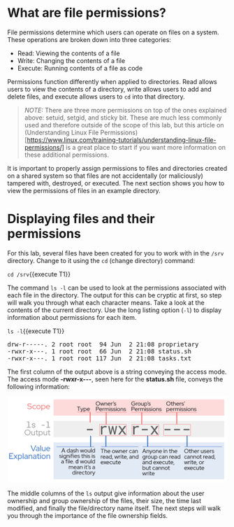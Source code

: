 # What are file permissions?

File permissions determine which users can operate on files on a system.
These operations are broken down into three categories:
* Read: Viewing the contents of a file
* Write: Changing the contents of a file
* Execute: Running contents of a file as code

Permissions function differently when applied to directories.
Read allows users to view the contents of a directory, write allows users to
add and delete files, and execute allows users to `cd` into that directory.

>_NOTE:_ There are three more permissions on top of the ones explained
above: setuid, setgid, and sticky bit. These are much less commonly used and therefore
outside of the scope of this lab, but this article on
(Understanding Linux File Permissions)[https://www.linux.com/training-tutorials/understanding-linux-file-permissions/]
is a great place to start if you want more information on these additional
permissions.

It is important to properly assign permissions to files and directories
created on a shared system so that files are not accidentally (or maliciously)
tampered with, destroyed, or executed. The next section shows you how to
view the permissions of files in an example directory.

# Displaying files and their permissions

For this lab, several files have been created for you to work with in
the `/srv` directory. Change to it using the `cd` (change directory) command:

`cd /srv`{{execute T1}}

The command `ls -l` can be used to look at the permissions associated with each
file in the directory. The output for this can be cryptic at first, so step will
walk you through what each character means. Take a look at the contents of the
current directory. Use the long listing option (`-l`) to display information
about permissions for each item.

`ls -l`{{execute T1}}

<pre class=file>
drw-r-----. 2 root root  94 Jun  2 21:08 proprietary
-rwxr-x---. 1 root root  66 Jun  2 21:08 status.sh
-rwxr-x---. 1 root root 117 Jun  2 21:08 tasks.txt
</pre>

The first column of the output above is a string conveying the access mode.
The access mode __-rwxr-x---__, seen here for the __status.sh__ file, conveys
the following information:

![permission string breakdown](./assets/lsExplanation.png)

The middle columns of the `ls` output give information about the user ownership and
group ownership of the files, their size, the time last modified, and finally the
file/directory name itself. The next steps will walk you through the importance
of the file ownership fields.
